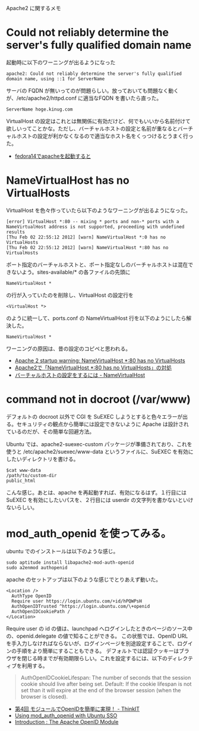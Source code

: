 Apache2 に関するメモ

# Could not reliably determine the server's fully qualified domain name

起動時に以下のワーニングが出るようになった

    apache2: Could not reliably determine the server's fully qualified domain name, using ::1 for ServerName

サーバの FQDN が無いってのが問題らしい。放っておいても問題なく動くが、/etc/apache2/httpd.conf に適当なFQDN を書いたら直った。

    ServerName hoge.kinug.com

VirtualHost の設定はこれとは無関係に有効だけど、何でもいいから名前付けて欲しいってことかな。ただし、バーチャルホストの設定と名前が重なるとバーチャルホストの設定が利かなくなるので適当なホスト名をくっつけるとうまく行った。

- [fedora14でapacheを起動すると](http://oshiete.goo.ne.jp/qa/6990584.html)


# NameVirtualHost has no VirtualHosts

VirtualHost を色々作っていたら以下のようなワーニングが出るようになった。

    [error] VirtualHost *:80 -- mixing * ports and non-* ports with a NameVirtualHost address is not supported, proceeding with undefined results
    [Thu Feb 02 22:55:12 2012] [warn] NameVirtualHost *:0 has no VirtualHosts
    [Thu Feb 02 22:55:12 2012] [warn] NameVirtualHost *:80 has no VirtualHosts

ポート指定のバーチャルホストと、ポート指定なしのバーチャルホストは混在できないよう。sites-available/* の各ファイルの先頭に

    NameVirtualHost *

の行が入っていたのを削除し、VirtualHost の設定行を

    <VirtualHost *>

のように統一して、ports.conf の NameVirtualHost 行を以下のようにしたら解決した。

    NameVirtualHost *

ワーニングの原因は、昔の設定のコピペと思われる。

- [Apache 2 startup warning: NameVirtualHost *:80 has no VirtualHosts](http://serverfault.com/questions/1405/apache-2-startup-warning-namevirtualhost-80-has-no-virtualhosts)
- [Apache2で「NameVirtualHost *:80 has no VirtualHosts」の対処](http://www.maocat.net/?p=786)
- [バーチャルホストの設定をするには - NameVirtualHost](http://www.ksknet.net/apache/_namevirtualhos.html)

# command not in docroot (/var/www)

デフォルトの docroot 以外で CGI を SuEXEC しようとすると色々エラーが出る。セキュリティの観点から簡単には設定できないように Apache は設計されているのだが、その簡単な回避方法。

Ubuntu では、apache2-suexec-custom パッケージが準備されており、これを使うと /etc/apache2/suexec/www-data というファイルに、SuEXEC を有効にしたいディレクトリを書ける。

    $cat www-data
    /path/to/custom-dir
    public_html

こんな感じ。あとは、apache を再起動すれば、有効になるはず。１行目には SuEXEC を有効にしたいパスを、２行目には userdir の文字列を書かないといけないらしい。

# mod_auth_openid を使ってみる。

ubuntu でのインストールは以下のような感じ。

    sudo aptitude install libapache2-mod-auth-openid
    sudo a2enmod authopenid

apache のセットアップは以下のような感じでとりあえず動いた。

    <Location />
      AuthType OpenID
      Require user https://login.ubuntu.com/+id/hPQWPsH
      AuthOpenIDTrusted ^https://login.ubuntu.com/\+openid
      AuthOpenIDCookiePath /
    </Location>

Require user の id の値は、launchpad へログインしたときのページのソース中の、openid.delegate の値で知ることができる。
この状態では、OpenID URL を手入力しなければならないが、ログインページを別途設定することで、ログインの手順をより簡単にすることもできる。
デフォルトでは認証クッキーはブラウザを閉じる時までが有効期限らしい。これを設定するには、以下のディレクティブを利用する。

> AuthOpenIDCookieLifespan: The number of seconds that the session cookie should live after being set. Default: If the cookie lifespan is not set than it will expire at the end of the browser session (when the browser is closed).

- [第4回 モジュールでOpenIDを簡単に実現！ - ThinkIT](http://thinkit.co.jp/article/120/4)
- [Using mod_auth_openid with Ubuntu SSO](http://rtg.in.ua/2011/11/12/modauthopenid-and-ubuntu-sso/)
- [Introduction : The Apache OpenID Module](http://findingscience.com/mod_auth_openid/)